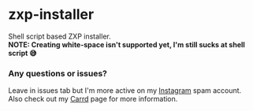 # zxp-installer
Shell script based ZXP installer. <br>
<b>NOTE: Creating white-space isn't supported yet, I'm still sucks at shell script 😅</b> <br>
<h3>Any questions or issues?</h3>
Leave in issues tab but I'm more active on my <a href="https://instagram.com/tidelust">Instagram</a> spam account. 
Also check out my <a href="https://kznny.carrd.co">Carrd</a> page for more information.

